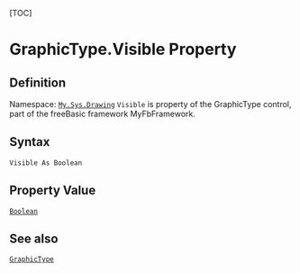 [TOC]
# GraphicType.Visible Property

## Definition
Namespace: [`My.Sys.Drawing`](My.Sys.Drawing.md)
`Visible` is property of the GraphicType control, part of the freeBasic framework MyFbFramework.
## Syntax
```freeBasic
Visible As Boolean
```
## Property Value
[`Boolean`]("https://www.freebasic.net/wiki/KeyPgBoolean")
## See also
[`GraphicType`](GraphicType.md)
